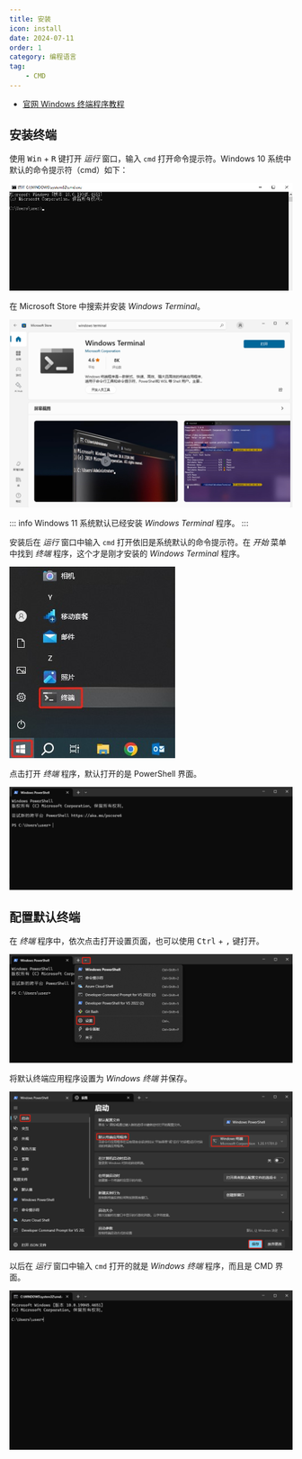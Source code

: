 ```yaml
---
title: 安装
icon: install
date: 2024-07-11
order: 1
category: 编程语言
tag:
    - CMD
---
```


- [官网 Windows 终端程序教程](https://learn.microsoft.com/zh-cn/windows/terminal/)

## 安装终端

使用 <kbd>Win</kbd> + <kbd>R</kbd> 键打开 *运行* 窗口，输入 `cmd` 打开命令提示符。Windows 10 系统中默认的命令提示符（cmd）如下：

![命令提示符](../assets/cmd.jpg)

在 Microsoft Store 中搜索并安装 *Windows Terminal*。

![Microsoft Store](../assets/store.jpg)

::: info
Windows 11 系统默认已经安装 *Windows Terminal* 程序。
:::

安装后在 *运行* 窗口中输入 `cmd` 打开依旧是系统默认的命令提示符。在 *开始* 菜单中找到 *终端* 程序，这个才是刚才安装的 *Windows Terminal* 程序。

![开始菜单](../assets/menu.jpg)

点击打开 *终端* 程序，默认打开的是 PowerShell 界面。

![Windows 终端](../assets/powershell.jpg)

## 配置默认终端

在 *终端* 程序中，依次点击打开设置页面，也可以使用 <kbd>Ctrl</kbd> + <kbd>,</kbd> 键打开。

![设置](../assets/set01.jpg)

将默认终端应用程序设置为 *Windows 终端* 并保存。

![设置](../assets/set02.jpg)

以后在 *运行* 窗口中输入 `cmd` 打开的就是 *Windows 终端* 程序，而且是 CMD 界面。

![Windows 终端](../assets/terminal.jpg)

